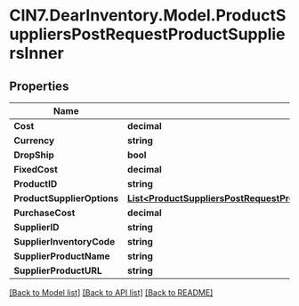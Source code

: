 # CIN7.DearInventory.Model.ProductSuppliersPostRequestProductSuppliersInner

## Properties

| Name                       | Type                                                                                                                                                                          | Description | Notes      |
| -------------------------- | ----------------------------------------------------------------------------------------------------------------------------------------------------------------------------- | ----------- | ---------- |
| **Cost**                   | **decimal**                                                                                                                                                                   |             | [optional] |
| **Currency**               | **string**                                                                                                                                                                    |             | [optional] |
| **DropShip**               | **bool**                                                                                                                                                                      |             | [optional] |
| **FixedCost**              | **decimal**                                                                                                                                                                   |             | [optional] |
| **ProductID**              | **string**                                                                                                                                                                    |             | [optional] |
| **ProductSupplierOptions** | [**List&lt;ProductSuppliersPostRequestProductSuppliersInnerProductSupplierOptionsInner&gt;**](ProductSuppliersPostRequestProductSuppliersInnerProductSupplierOptionsInner.md) |             | [optional] |
| **PurchaseCost**           | **decimal**                                                                                                                                                                   |             | [optional] |
| **SupplierID**             | **string**                                                                                                                                                                    |             | [optional] |
| **SupplierInventoryCode**  | **string**                                                                                                                                                                    |             | [optional] |
| **SupplierProductName**    | **string**                                                                                                                                                                    |             | [optional] |
| **SupplierProductURL**     | **string**                                                                                                                                                                    |             | [optional] |

[[Back to Model list]](../README.md#documentation-for-models) [[Back to API list]](../README.md#documentation-for-api-endpoints) [[Back to README]](../README.md)
